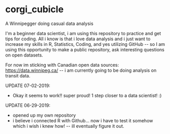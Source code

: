 # corgi_cubicle
A Winnipegger doing casual data analysis

I'm a beginner data scientist, i am using this repository to practice and get tips for coding.  All i know is that i love data analysis and i just want to increase my skills in R, Statistics, Coding, and yes utilizing GitHub -- so I am using this opportunity to make a public repository, ask interesting questions on open datasets.  

For now im sticking with Canadian open data sources:
  https://data.winnipeg.ca/  -- i am currently going to be doing analysis on transit data.

UPDATE 07-02-2019:
  - Okay it seems to work!! super proud! 1 step closer to a data scientist! :)


UPDATE 06-29-2019:
  - opened up my own repository
  - i believe i connected R with Github... now i have to test it somehow which i wish i knew how! -- ill eventually figure it out.



